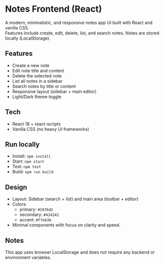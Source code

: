 # Notes Frontend (React)

A modern, minimalistic, and responsive notes app UI built with React and vanilla CSS.  
Features include create, edit, delete, list, and search notes. Notes are stored locally (LocalStorage).

## Features
- Create a new note
- Edit note title and content
- Delete the selected note
- List all notes in a sidebar
- Search notes by title or content
- Responsive layout (sidebar + main editor)
- Light/Dark theme toggle

## Tech
- React 18 + react-scripts
- Vanilla CSS (no heavy UI frameworks)

## Run locally
- Install: `npm install`
- Start: `npm start`
- Test: `npm test`
- Build: `npm run build`

## Design
- Layout: Sidebar (search + list) and main area (toolbar + editor)
- Colors: 
  - primary: `#1976d2`
  - secondary: `#424242`
  - accent: `#ffeb3b`
- Minimal components with focus on clarity and speed.

## Notes
This app uses browser LocalStorage and does not require any backend or environment variables.
